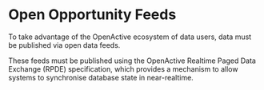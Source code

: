 # Open Opportunity Feeds

To take advantage of the OpenActive ecosystem of data users, data must be published via open data feeds.

These feeds must be published using the OpenActive Realtime Paged Data Exchange (RPDE) specification, which provides a mechanism to allow systems to synchronise database state in near-realtime.
